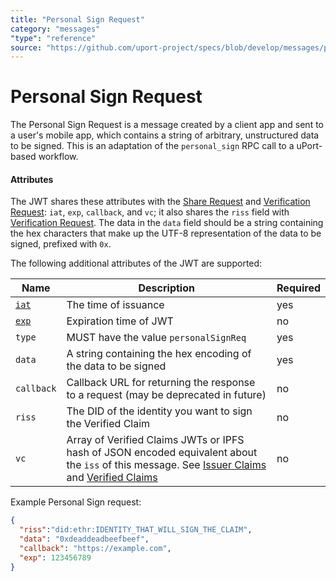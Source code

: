 ```yaml
---
title: "Personal Sign Request"
category: "messages"
"type": "reference"
source: "https://github.com/uport-project/specs/blob/develop/messages/personalsignreq.md"
---
```


# Personal Sign Request

The Personal Sign Request is a message created by a client app and sent to a user's mobile app, which contains a string of arbitrary, unstructured data to be signed.  This is an adaptation of the `personal_sign` RPC call to a uPort-based workflow.

#### Attributes

The JWT shares these attributes with the [Share Request](sharereq.md) and [Verification Request](verificationreq.md): `iat`, `exp`, `callback`, and `vc`; it also shares the `riss` field with [Verification Request](verificationreq.md). The data in the `data` field should be a string containing the hex characters that make up the UTF-8 representation of the data to be signed, prefixed with `0x`.

The following additional attributes of the JWT are supported:

Name | Description | Required
---- | ----------- | --------
[`iat`](https://tools.ietf.org/html/rfc7519#section-4.1.6) | The time of issuance | yes
[`exp`](https://tools.ietf.org/html/rfc7519#section-4.1.4) | Expiration time of JWT | no
`type` | MUST have the value `personalSignReq` | yes
`data` | A string containing the hex encoding of the data to be signed | yes
`callback` | Callback URL for returning the response to a request (may be deprecated in future) | no
`riss` | The DID of the identity you want to sign the Verified Claim | no
`vc` | Array of Verified Claims JWTs or IPFS hash of JSON encoded equivalent about the `iss` of this message. See [Issuer Claims](/messages/claims.md) and [Verified Claims](/messages/verification.md) | no


Example Personal Sign request:

```json
{
  "riss":"did:ethr:IDENTITY_THAT_WILL_SIGN_THE_CLAIM",
  "data": "0xdeaddeadbeefbeef",
  "callback": "https://example.com",
  "exp": 123456789
}
```